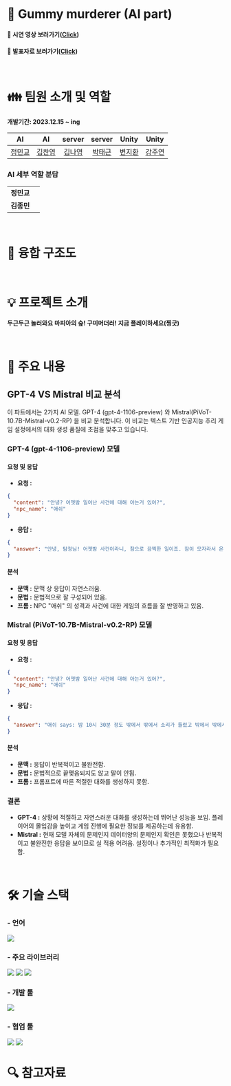 # 🧸 Gummy murderer (AI part)

#### 🎥 시연 영상 보러가기([Click]())
#### 📙 발표자료 보러가기([Click]())

<br/>

# :family: 팀원 소개 및 역할

**개발기간: 2023.12.15 ~ ing**

| AI | AI | server | server | Unity | Unity |
|:--:|:--:|:------:|:------:|:------:|:------------:|
| [정민교](https://github.com/MinkyoJeong1) | [김찬영](https://github.com/cykim1228) | [김나영](https://github.com/kny3037) | [박태근](https://github.com/taegeun-park) | [변지환](https://github.com/jimandy00) | [강주연](https://github.com/juyeon0514) |

### AI 세부 역할 분담

<table>
    <tbody>
        <tr>
            <td><b>정민교</b></td>
            <td></td>
        </tr>
        <tr>
            <td><b>김종민</b></td>
            <td></td>
        </tr>
    </tbody>
</table>

<br/>

# 🤝 융합 구조도

<br/>

# 💡 프로젝트 소개

**두근두근 놀러와요 마피아의 숲! 구미머더러! 지금 플레이하세요(찡긋)**

<br/>

# :scroll: 주요 내용

## GPT-4 VS Mistral 비교 분석
이 파트에서는 2가지 AI 모델. GPT-4 (gpt-4-1106-preview) 와 Mistral(PiVoT-10.7B-Mistral-v0.2-RP) 을 비교 분석합니다. 이 비교는 텍스트 기반 인공지능 추리 게임 설정에서의 대화 생성 품질에 초점을 맞추고 있습니다.

### GPT-4 (gpt-4-1106-preview) 모델

#### 요청 및 응답
- __요청 :__ 
```JSON
{
  "content": "안녕? 어젯밤 일어난 사건에 대해 아는거 있어?",
  "npc_name": "애쉬"
}
```

- __응답 :__ 
```JSON
{
  "answer": "안녕, 탐정님! 어젯밤 사건이라니, 참으로 끔찍한 일이죠. 잠이 모자라서 온 마을이 수군거리고 있어요. 제가 알기로는, 레오가 늦은 밤까지 연주하고 있었다고 해요. 아마 그 시간에 뭔가 이상한 소리나 움직임을 목격했을 수도 있을 것 같아요. 물론 저는 장난치러 다니느라 그다지 많은 걸 보진 못했지만요. 하하, 장난은 장난일 뿐, 사건에 대해선 진지하게 생각하고 있답니다. 어쨌든, 주변에는 다양한 소문이 돌고 있으니, 조금 더 살펴보시는 게 좋을 거예요."
}
```

#### 분석
- __문맥 :__ 문맥 상 응답이 자연스러움.
- __문법 :__ 문법적으로 잘 구성되어 있음.
- __프롬 :__ NPC "애쉬" 의 성격과 사건에 대한 게임의 흐름을 잘 반영하고 있음.

### Mistral (PiVoT-10.7B-Mistral-v0.2-RP) 모델

#### 요청 및 응답
- __요청 :__ 
```JSON
{
  "content": "안녕? 어젯밤 일어난 사건에 대해 아는거 있어?",
  "npc_name": "애쉬"
}
```

- __응답 :__ 
```JSON
{
  "answer": "애쉬 says: 밤 10시 30분 정도 밖에서 밖에서 소리가 들렸고 밖에서 밖에서 소리가 들렸고 밖에서 소리가 들렸고 밖에서 소리가 들렸고 밖에서 소리가 들렸고 "
}
```

#### 분석
- __문맥 :__ 응답이 반복적이고 불완전함.
- __문법 :__ 문법적으로 끝맺음되지도 않고 말이 안됨.
- __프롬 :__ 프롬프트에 따른 적절한 대화를 생성하지 못함.


### 결론
- __GPT-4 :__ 상황에 적절하고 자연스러운 대화를 생성하는데 뛰어난 성능을 보임. 플레이어의 몰입감을 높이고 게임 진행에 필요한 정보를 제공하는데 유용함.
- __Mistral :__ 현재 모델 자체의 문제인지 데이터양의 문제인지 확인은 못했으나 반복적이고 불완전한 응답을 보이므로 실 적용 어려움. 설정이나 추가적인 최적화가 필요함.

<br/>

# 🛠 기술 스택

### - 언어
<img src="https://img.shields.io/badge/python-3776AB?style=for-the-badge&logo=python&logoColor=white">

### - 주요 라이브러리
 <img src="https://img.shields.io/badge/fastapi-009688?style=for-the-badge&logo=fastapi&logoColor=white"> <img src="https://img.shields.io/badge/openai-412991?style=for-the-badge&logo=openai&logoColor=white"> <img src="https://img.shields.io/badge/langchain-EC1C24?style=for-the-badge&logo=langchain&logoColor=white">

### - 개발 툴
<img src="https://img.shields.io/badge/VS code-2F80ED?style=for-the-badge&logo=VS code&logoColor=white">

### - 협업 툴
<img src="https://img.shields.io/badge/Github-181717?style=for-the-badge&logo=Github&logoColor=white"> <img src="https://img.shields.io/badge/Notion-000000?style=for-the-badge&logo=Notion&logoColor=white">

# 🔍 참고자료

<br/>
